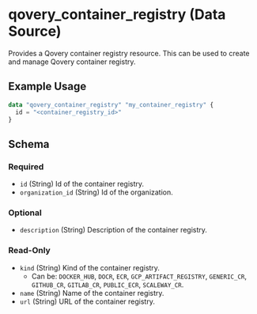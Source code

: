 # qovery_container_registry (Data Source)

Provides a Qovery container registry resource. This can be used to create and manage Qovery container registry.
## Example Usage
```terraform
data "qovery_container_registry" "my_container_registry" {
  id = "<container_registry_id>"
}
```

<!-- schema generated by tfplugindocs -->
## Schema

### Required

- `id` (String) Id of the container registry.
- `organization_id` (String) Id of the organization.

### Optional

- `description` (String) Description of the container registry.

### Read-Only

- `kind` (String) Kind of the container registry.
	- Can be: `DOCKER_HUB`, `DOCR`, `ECR`, `GCP_ARTIFACT_REGISTRY`, `GENERIC_CR`, `GITHUB_CR`, `GITLAB_CR`, `PUBLIC_ECR`, `SCALEWAY_CR`.
- `name` (String) Name of the container registry.
- `url` (String) URL of the container registry.

